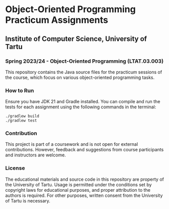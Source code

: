 # Object-Oriented Programming Practicum Assignments

## Institute of Computer Science, University of Tartu

### Spring 2023/24 - Object-Oriented Programming (LTAT.03.003)

This repository contains the Java source files for the practicum sessions of the course, which focus on various
object-oriented programming tasks.

### How to Run

Ensure you have JDK 21 and Gradle installed. You can compile and run the tests for each assignment using the following
commands in the terminal:

```shell
./gradlew build
./gradlew test
```

### Contribution

This project is part of a coursework and is not open for external contributions. However, feedback and suggestions from
course participants and instructors are welcome.

### License

The educational materials and source code in this repository are property of the University of Tartu. Usage is permitted
under the conditions set by copyright laws for educational purposes, and proper attribution to the authors is required.
For other purposes, written consent from the University of Tartu is necessary.
